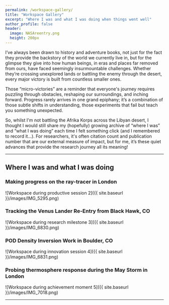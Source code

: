 ```yaml
---
permalink: /workspace-gallery/
title: "Workspace Gallery"
excerpt: "Where I was and what I was doing when things went well"
author_profile: false
header:
  image: NASAreentry.png
  height: 200px
---
```


I’ve always been drawn to history and adventure books, not just for the fact they provide the backstory of the world we currently live in, but for the glimpse they give into how human beings, in eras and places far removed from ours, have faced seemingly insurmountable challenges. Whether they’re crossing unexplored lands or battling the enemy through the desert, every major victory is built from countless smaller ones.

Those “micro-victories” are a reminder that everyone's journey requires puzzling through obstacles, reshaping our surroundings, and inching forward. Progress rarely arrives in one grand epiphany; it’s a combination of those subtle shifts in understanding, those experiments that fail but teach you something unexpected.

So, whilst I'm not battling the Afrika Korps across the Libyan desert, I thought I would still share my (hopefully) growing archive of “where I was” and “what I was doing” each time I felt something click (and I remembered to record it...). For researchers, it's often citation count and publication number that are our external measure of impact, but for me, it’s these quiet advances that provide the research journey all its meaning!

---

## Where I was and what I was doing


### Making progress on the ray-tracer in London
![Workspace during productive session 2]({{ site.baseurl }}/images/IMG_5295.png)

### Tracking the Venus Lander Re-Entry from Black Hawk, CO
![Workspace during research milestone 3]({{ site.baseurl }}/images/IMG_6830.png)

### POD Density Inversion Work in Boulder, CO
![Workspace during innovation session 4]({{ site.baseurl }}/images/IMG_6831.png)

### Probing thermosphere response during the May Storm in London
![Workspace during achievement moment 5]({{ site.baseurl }}/images/IMG_7018.png)

---
